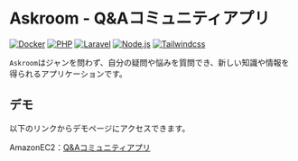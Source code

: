 # Askroom - Q&Aコミュニティアプリ

[![Docker](https://img.shields.io/badge/Docker-Supported-blue.svg)](https://www.docker.com/)
[![PHP](https://img.shields.io/badge/PHP-v8.2.10-blue.svg)](https://www.ruby-lang.org/)
[![Laravel](https://img.shields.io/badge/Laravel-v10.23.1-blue.svg)](https://rubyonrails.org/)
[![Node.js](https://img.shields.io/badge/Node.js-v18.17.1-blue.svg)](https://nodejs.org/)
[![Tailwindcss](https://img.shields.io/badge/Tailwindcss-v3.3.3-blueviolet.svg)](https://getbootstrap.com/)

`Askroom`はジャンを問わず、自分の疑問や悩みを質問でき、新しい知識や情報を得られるアプリケーションです。

## デモ

以下のリンクからデモページにアクセスできます。

AmazonEC2：[Q&Aコミュニティアプリ](http://ec2-54-238-246-183.ap-northeast-1.compute.amazonaws.com/)
